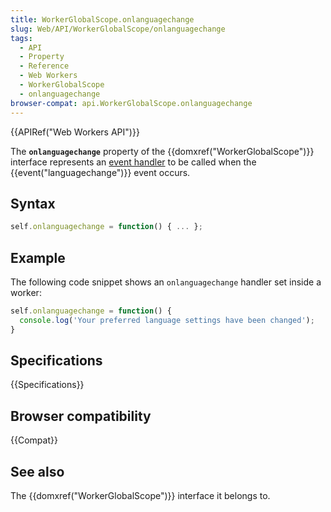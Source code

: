 ```yaml
---
title: WorkerGlobalScope.onlanguagechange
slug: Web/API/WorkerGlobalScope/onlanguagechange
tags:
  - API
  - Property
  - Reference
  - Web Workers
  - WorkerGlobalScope
  - onlanguagechange
browser-compat: api.WorkerGlobalScope.onlanguagechange
---
```

{{APIRef("Web Workers API")}}

The **`onlanguagechange`** property of the {{domxref("WorkerGlobalScope")}} interface represents an [event handler](/en-US/docs/Web/Events/Event_handlers) to be called when the {{event("languagechange")}} event occurs.

## Syntax

```js
self.onlanguagechange = function() { ... };
```

## Example

The following code snippet shows an `onlanguagechange` handler set inside a worker:

```js
self.onlanguagechange = function() {
  console.log('Your preferred language settings have been changed');
}
```

## Specifications

{{Specifications}}

## Browser compatibility

{{Compat}}

## See also

The {{domxref("WorkerGlobalScope")}} interface it belongs to.
